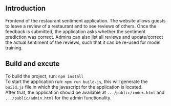 ## Introduction
Frontend of the restaurant sentiment application. The website allows guests to leave a review of a restaurant and to see reviews of others. Once the feedback is submitted, the application asks whether the sentiment prediction was correct. Admins can also list all reviews and update/correct the actual sentiment of the reviews, such that it can be re-used for model training. 

## Build and excute
To build the project, run: `npm install` 
<br>
To start the application run: `npm run build-js`, this will generate the `build.js` file in which the javascript for the application is located.
<br>
After that, the application should be available at `.../public/index.html` and `.../public/admin.html` for the admin functionality.
